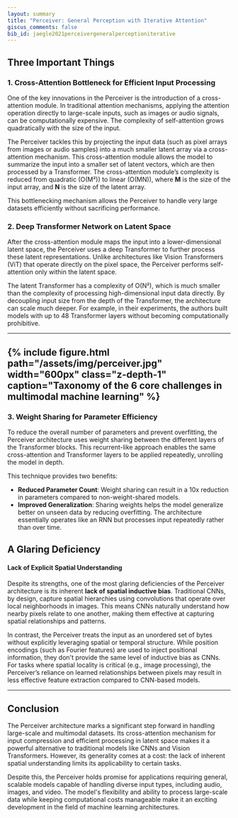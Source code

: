 ```yaml
---
layout: summary
title: "Perceiver: General Perception with Iterative Attention"
giscus_comments: false
bib_id: jaegle2021perceivergeneralperceptioniterative
---
```


## Three Important Things

### 1. Cross-Attention Bottleneck for Efficient Input Processing

One of the key innovations in the Perceiver is the introduction of a cross-attention module. In traditional attention mechanisms, applying the attention operation directly to large-scale inputs, such as images or audio signals, can be computationally expensive. The complexity of self-attention grows quadratically with the size of the input.

The Perceiver tackles this by projecting the input data (such as pixel arrays from images or audio samples) into a much smaller latent array via a cross-attention mechanism. This cross-attention module allows the model to summarize the input into a smaller set of latent vectors, which are then processed by a Transformer. The cross-attention module’s complexity is reduced from quadratic (O(M²)) to linear (O(MN)), where **M** is the size of the input array, and **N** is the size of the latent array.

This bottlenecking mechanism allows the Perceiver to handle very large datasets efficiently without sacrificing performance.

### 2. Deep Transformer Network on Latent Space

After the cross-attention module maps the input into a lower-dimensional latent space, the Perceiver uses a deep Transformer to further process these latent representations. Unlike architectures like Vision Transformers (ViT) that operate directly on the pixel space, the Perceiver performs self-attention only within the latent space. 

The latent Transformer has a complexity of O(N²), which is much smaller than the complexity of processing high-dimensional input data directly. By decoupling input size from the depth of the Transformer, the architecture can scale much deeper. For example, in their experiments, the authors built models with up to 48 Transformer layers without becoming computationally prohibitive.

---
{% include figure.html 
    path="/assets/img/perceiver.jpg"
    width="600px"
    class="z-depth-1"
    caption="Taxonomy of the 6 core challenges in multimodal machine learning"
%}
---

### 3. Weight Sharing for Parameter Efficiency

To reduce the overall number of parameters and prevent overfitting, the Perceiver architecture uses weight sharing between the different layers of the Transformer blocks. This recurrent-like approach enables the same cross-attention and Transformer layers to be applied repeatedly, unrolling the model in depth.

This technique provides two benefits:
- **Reduced Parameter Count**: Weight sharing can result in a 10x reduction in parameters compared to non-weight-shared models.
- **Improved Generalization**: Sharing weights helps the model generalize better on unseen data by reducing overfitting. The architecture essentially operates like an RNN but processes input repeatedly rather than over time.

## A Glaring Deficiency

#### Lack of Explicit Spatial Understanding

Despite its strengths, one of the most glaring deficiencies of the Perceiver architecture is its inherent **lack of spatial inductive bias**. Traditional CNNs, by design, capture spatial hierarchies using convolutions that operate over local neighborhoods in images. This means CNNs naturally understand how nearby pixels relate to one another, making them effective at capturing spatial relationships and patterns.

In contrast, the Perceiver treats the input as an unordered set of bytes without explicitly leveraging spatial or temporal structure. While position encodings (such as Fourier features) are used to inject positional information, they don't provide the same level of inductive bias as CNNs. For tasks where spatial locality is critical (e.g., image processing), the Perceiver’s reliance on learned relationships between pixels may result in less effective feature extraction compared to CNN-based models.

---

## Conclusion

The Perceiver architecture marks a significant step forward in handling large-scale and multimodal datasets. Its cross-attention mechanism for input compression and efficient processing in latent space makes it a powerful alternative to traditional models like CNNs and Vision Transformers. However, its generality comes at a cost: the lack of inherent spatial understanding limits its applicability to certain tasks.

Despite this, the Perceiver holds promise for applications requiring general, scalable models capable of handling diverse input types, including audio, images, and video. The model's flexibility and ability to process large-scale data while keeping computational costs manageable make it an exciting development in the field of machine learning architectures.
